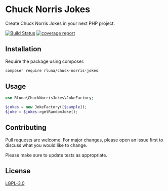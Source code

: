 # Chuck Norris Jokes

Create Chuck Norris Jokes in your next PHP project.

[![Build Status](https://travis-ci.org/rlunar/chuck-norris-jokes.svg?branch=master)](https://travis-ci.org/rlunar/chuck-norris-jokes)
[![coverage report](https://gitlab.elephpant.rocks/school/beyondcode/chuck-norris-jokes/badges/master/coverage.svg)](https://gitlab.elephpant.rocks/school/beyondcode/chuck-norris-jokes/commits/master)

## Installation

Require the package using composer.

```bash
composer require rluna/chuck-norris-jokes
```

## Usage

```php
use Rluna\ChuckNorrisJokes\JokeFactory;

$jokes = new JokeFactory([$sample]);
$joke = $jokes->getRandomJoke();
```

## Contributing
Pull requests are welcome. For major changes, please open an issue first to discuss what you would like to change.

Please make sure to update tests as appropriate.

## License
[LGPL-3.0](./LICENSE.md)
